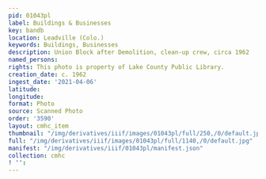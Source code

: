 ```yaml
---
pid: 01043pl
label: Buildings & Businesses
key: bandb
location: Leadville (Colo.)
keywords: Buildings, Businesses
description: Union Block after Demolition, clean-up crew, circa 1962
named_persons: 
rights: This photo is property of Lake County Public Library.
creation_date: c. 1962
ingest_date: '2021-04-06'
latitude: 
longitude: 
format: Photo
source: Scanned Photo
order: '3590'
layout: cmhc_item
thumbnail: "/img/derivatives/iiif/images/01043pl/full/250,/0/default.jpg"
full: "/img/derivatives/iiif/images/01043pl/full/1140,/0/default.jpg"
manifest: "/img/derivatives/iiif/01043pl/manifest.json"
collection: cmhc
! '': 
---
```

